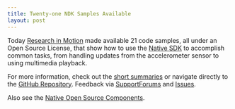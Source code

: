 ```yaml
---
title: Twenty-one NDK Samples Available
layout: post
---
```


Today [Research in Motion](http://rim.com) made available 21 code samples, all under an Open Source License, that show how to use the [Native SDK](http://developer.blackberry.com/native) to accomplish common tasks, from handling updates from the accelerometer sensor to using multimedia playback.

For more information, check out the [short summaries](http://blackberry.github.com/ndk/samples.html) or navigate directly to the [GitHub Repository](https://github.com/blackberry/NDK-Samples).  Feedback via [SupportForums](http://supportforums.blackberry.com/t5/Native-SDK-for-BlackBerry-Tablet/bd-p/native_sdk) and [Issues](https://github.com/blackberry/NDK-Samples/issues).

Also see the [Native Open Source Components](http://blackberry.github.com/2011/09/18/BBXComponents.html).

